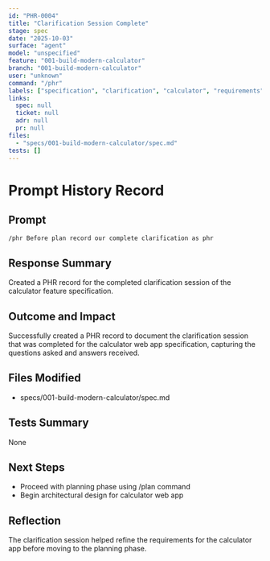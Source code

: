 ```yaml
---
id: "PHR-0004"
title: "Clarification Session Complete"
stage: spec
date: "2025-10-03"
surface: "agent"
model: "unspecified"
feature: "001-build-modern-calculator"
branch: "001-build-modern-calculator"
user: "unknown"
command: "/phr"
labels: ["specification", "clarification", "calculator", "requirements"]
links:
  spec: null
  ticket: null
  adr: null
  pr: null
files:
  - "specs/001-build-modern-calculator/spec.md"
tests: []
---
```


# Prompt History Record

## Prompt
```
/phr Before plan record our complete clarification as phr
```

## Response Summary
Created a PHR record for the completed clarification session of the calculator feature specification.

## Outcome and Impact
Successfully created a PHR record to document the clarification session that was completed for the calculator web app specification, capturing the questions asked and answers received.

## Files Modified
- specs/001-build-modern-calculator/spec.md

## Tests Summary
None

## Next Steps
- Proceed with planning phase using /plan command
- Begin architectural design for calculator web app

## Reflection
The clarification session helped refine the requirements for the calculator app before moving to the planning phase.